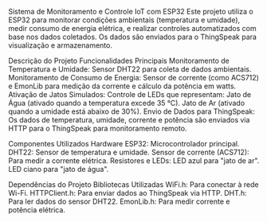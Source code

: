Sistema de Monitoramento e Controle IoT com ESP32
Este projeto utiliza o ESP32 para monitorar condições ambientais (temperatura e umidade), medir consumo de energia elétrica, e realizar controles automatizados com base nos dados coletados. Os dados são enviados para o ThingSpeak para visualização e armazenamento.
 
Descrição do Projeto
Funcionalidades Principais
Monitoramento de Temperatura e Umidade:
Sensor DHT22 para coleta de dados ambientais.
Monitoramento de Consumo de Energia:
Sensor de corrente (como ACS712) e EmonLib para medição da corrente e cálculo da potência em watts.
Ativação de Jatos Simulados:
Controle de LEDs que representam:
Jato de Água (ativado quando a temperatura excede 35 °C).
Jato de Ar (ativado quando a umidade está abaixo de 30%).
Envio de Dados para ThingSpeak:
Os dados de temperatura, umidade, corrente e potência são enviados via HTTP para o ThingSpeak para monitoramento remoto.

Componentes Utilizados
Hardware
ESP32: Microcontrolador principal.
DHT22: Sensor de temperatura e umidade.
Sensor de corrente (ACS712): Para medir a corrente elétrica.
Resistores e LEDs:
LED azul para "jato de ar".
LED ciano para "jato de água".

Dependências do Projeto
Bibliotecas Utilizadas
WiFi.h: Para conectar à rede Wi-Fi.
HTTPClient.h: Para enviar dados ao ThingSpeak via HTTP.
DHT.h: Para ler dados do sensor DHT22.
EmonLib.h: Para medir corrente e potência elétrica.
